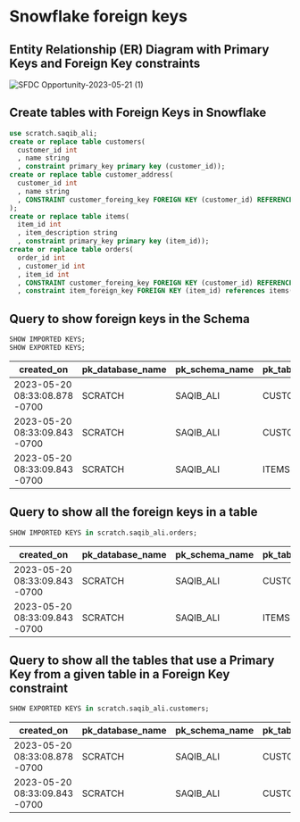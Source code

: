 # Snowflake foreign keys

## Entity Relationship (ER) Diagram with Primary Keys and Foreign Key constraints

![SFDC Opportunity-2023-05-21 (1)](https://github.com/structured-query-language/structured-query-language.github.io/assets/121721444/38f15f32-b63e-4254-bbc3-36f92244b246)


## Create tables with Foreign Keys in Snowflake

```sql
use scratch.saqib_ali;
create or replace table customers(
  customer_id int
  , name string
  , constraint primary_key primary key (customer_id));
create or replace table customer_address(
  customer_id int
  , name string
  , CONSTRAINT customer_foreing_key FOREIGN KEY (customer_id) REFERENCES customers (customer_id)
);
create or replace table items(
  item_id int
  , item_description string
  , constraint primary_key primary key (item_id));
create or replace table orders(
  order_id int
  , customer_id int
  , item_id int
  , CONSTRAINT customer_foreing_key FOREIGN KEY (customer_id) REFERENCES customers (customer_id)
  , constraint item_foreign_key FOREIGN KEY (item_id) references items(item_id));
```

## Query to show foreign keys in the Schema
```sql
SHOW IMPORTED KEYS;
SHOW EXPORTED KEYS;
```

| created_on                    | pk_database_name | pk_schema_name | pk_table_name | pk_column_name | fk_database_name | fk_schema_name | fk_table_name    | fk_column_name | key_sequence | update_rule | delete_rule | fk_name              | pk_name     | deferrability  | rely  | comment |
|-------------------------------|------------------|----------------|---------------|----------------|------------------|----------------|------------------|----------------|--------------|-------------|-------------|----------------------|-------------|----------------|-------|---------|
| 2023-05-20 08:33:08.878 -0700 | SCRATCH          | SAQIB_ALI      | CUSTOMERS     | CUSTOMER_ID    | SCRATCH          | SAQIB_ALI      | CUSTOMER_ADDRESS | CUSTOMER_ID    | 1            | NO ACTION   | NO ACTION   | CUSTOMER_FOREING_KEY | PRIMARY_KEY | NOT DEFERRABLE | FALSE |         |
| 2023-05-20 08:33:09.843 -0700 | SCRATCH          | SAQIB_ALI      | CUSTOMERS     | CUSTOMER_ID    | SCRATCH          | SAQIB_ALI      | ORDERS           | CUSTOMER_ID    | 1            | NO ACTION   | NO ACTION   | CUSTOMER_FOREING_KEY | PRIMARY_KEY | NOT DEFERRABLE | FALSE |         |
| 2023-05-20 08:33:09.843 -0700 | SCRATCH          | SAQIB_ALI      | ITEMS         | ITEM_ID        | SCRATCH          | SAQIB_ALI      | ORDERS           | ITEM_ID        | 1            | NO ACTION   | NO ACTION   | ITEM_FOREIGN_KEY     | PRIMARY_KEY | NOT DEFERRABLE | FALSE |         |

## Query to show all the foreign keys in a table
```sql
SHOW IMPORTED KEYS in scratch.saqib_ali.orders;
```

| created_on                    | pk_database_name | pk_schema_name | pk_table_name | pk_column_name | fk_database_name | fk_schema_name | fk_table_name | fk_column_name | key_sequence | update_rule | delete_rule | fk_name              | pk_name     | deferrability  | rely  | comment |
|-------------------------------|------------------|----------------|---------------|----------------|------------------|----------------|---------------|----------------|--------------|-------------|-------------|----------------------|-------------|----------------|-------|---------|
| 2023-05-20 08:33:09.843 -0700 | SCRATCH          | SAQIB_ALI      | CUSTOMERS     | CUSTOMER_ID    | SCRATCH          | SAQIB_ALI      | ORDERS        | CUSTOMER_ID    | 1            | NO ACTION   | NO ACTION   | CUSTOMER_FOREING_KEY | PRIMARY_KEY | NOT DEFERRABLE | FALSE |         |
| 2023-05-20 08:33:09.843 -0700 | SCRATCH          | SAQIB_ALI      | ITEMS         | ITEM_ID        | SCRATCH          | SAQIB_ALI      | ORDERS        | ITEM_ID        | 1            | NO ACTION   | NO ACTION   | ITEM_FOREIGN_KEY     | PRIMARY_KEY | NOT DEFERRABLE | FALSE |         |

## Query to show all the tables that use a Primary Key from a given table in a Foreign Key constraint
```sql
SHOW EXPORTED KEYS in scratch.saqib_ali.customers;
```

| created_on                    | pk_database_name | pk_schema_name | pk_table_name | pk_column_name | fk_database_name | fk_schema_name | fk_table_name    | fk_column_name | key_sequence | update_rule | delete_rule | fk_name              | pk_name     | deferrability  | rely  | comment |
|-------------------------------|------------------|----------------|---------------|----------------|------------------|----------------|------------------|----------------|--------------|-------------|-------------|----------------------|-------------|----------------|-------|---------|
| 2023-05-20 08:33:08.878 -0700 | SCRATCH          | SAQIB_ALI      | CUSTOMERS     | CUSTOMER_ID    | SCRATCH          | SAQIB_ALI      | CUSTOMER_ADDRESS | CUSTOMER_ID    | 1            | NO ACTION   | NO ACTION   | CUSTOMER_FOREING_KEY | PRIMARY_KEY | NOT DEFERRABLE | FALSE |         |
| 2023-05-20 08:33:09.843 -0700 | SCRATCH          | SAQIB_ALI      | CUSTOMERS     | CUSTOMER_ID    | SCRATCH          | SAQIB_ALI      | ORDERS           | CUSTOMER_ID    | 1            | NO ACTION   | NO ACTION   | CUSTOMER_FOREING_KEY | PRIMARY_KEY | NOT DEFERRABLE | FALSE |         |


